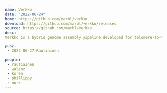 ```yaml
---
name: Verkko
date: "2022-06-24"
home: https://github.com/marbl/verkko
download: https://github.com/marbl/verkko/releases
source: https://github.com/marbl/verkko
desc:
Verkko is a hybrid genome assembly pipeline developed for telomere-to-telomere assembly of long accurate (e.g. PacBio HiFi) and ultra-long (e.g. Oxford Nanopore UL) reads. Verkko is Finnish for net, mesh and graph.

pubs:
 - 2022-06-27-Rautiainen

people:
 - rautiainen 
 - walenz
 - koren
 - phillippy
 - nurk
---
```

